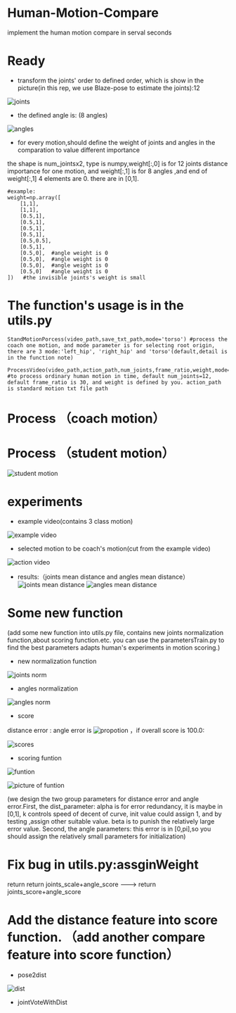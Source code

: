 #  Human-Motion-Compare
implement the  human motion compare in serval seconds

# Ready
- transform the joints' order to defined order, which is show in the picture(in this rep, we use Blaze-pose to estimate the joints):12

![joints](./images/joints.png)
- the defined angle is: (8 angles)

![angles](./images/angles_show.png)

- for every motion,should define the weight of joints and angles in the comparation to value different importance

the shape is num_jointsx2, type is numpy,weight[:,0] is for 12 joints distance importance for one motion, and weight[:,1] is for 8 angles ,and end of weight[:,1] 4 elements are 0.  there are in [0,1].

```
#example:
weight=np.array([
    [1,1],
    [1,1],
    [0.5,1],
    [0.5,1],
    [0.5,1],
    [0.5,1],
    [0.5,0.5],
    [0.5,1],
    [0.5,0],  #angle weight is 0
    [0.5,0],  #angle weight is 0
    [0.5,0],  #angle weight is 0
    [0.5,0]   #angle weight is 0
])   #the invisible joints's weight is small

```

# The function's usage is in the utils.py
```
StandMotionPorcess(video_path,save_txt_path,mode='torso') #process the coach one motion, and mode parameter is for selecting root origin, there are 3 mode:'left_hip', 'right_hip' and 'torso'(default,detail is in the function note)

ProcessVideo(video_path,action_path,num_joints,frame_ratio,weight,mode='torso') #to process ordinary human motion in time, default num_joints=12, default frame_ratio is 30, and weight is defined by you. action_path is standard motion txt file path
```

# Process （coach motion）

# Process （student motion）

![student motion](./images/student.png)


# experiments

- example video(contains 3 class motion)

![example video](./images/1021.jpg)  

- selected motion to be coach's motion(cut from the example video)

![action video](./images/exercise_pose.gif)  

- results:（joints mean distance and angles mean distance）
![joints mean distance](./images/joints_dist.png)  ![angles mean distance](./images/angles_dist.png)  

# Some new function
(add some new function into utils.py file, contains new joints normalization function,about scoring function.etc.
you can use the parametersTrain.py to find the best parameters adapts human's experiments in motion scoring.)

- new normalization function

![joints norm](./images/jointsnorm.png)

- angles normalization

![angles norm](./images/anglenorm.png)

- score

distance error : angle error is ![propotion](./images/propotion.png) ，if overall score is 100.0:

![scores](./images/scores.png)

- scoring funtion

![funtion](./images/function_score.png)

![picture of funtion ](./images/picture_function.png)

(we design the two group parameters for distance error and angle error.First, the dist_parameter: alpha is for error redundancy, it is maybe in [0,1],
k controls speed of decent of curve, init value could assign 1, and by testing ,assign other suitable value. beta is to punish the relatively large error value.
Second, the angle parameters: this error is in [0,pi],so you should assign the relatively small parameters for initialization)

# Fix bug in utils.py:assginWeight

return return joints_scale+angle_score ---> return joints_score+angle_score

# Add the distance feature into score function. （add another compare feature into score function）

- pose2dist

![dist](./images/dist.png)
- jointVoteWithDist


